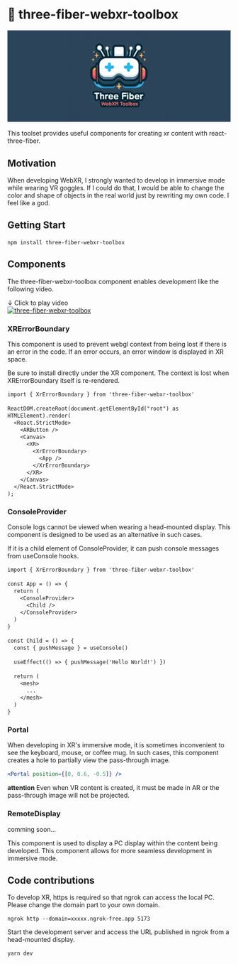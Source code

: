 # 🥽 three-fiber-webxr-toolbox

<img alt="three-fiber-webxr-toolbox" src="./assets/logo.png">

This toolset provides useful components for creating xr content with react-three-fiber.

## Motivation

When developing WebXR, I strongly wanted to develop in immersive mode while wearing VR goggles. If I could do that, I would be able to change the color and shape of objects in the real world just by rewriting my own code. I feel like a god.

## Getting Start

```
npm install three-fiber-webxr-toolbox
```

## Components

The three-fiber-webxr-toolbox component enables development like the following video.

↓ Click to play video
<br/>
[![three-fiber-webxr-toolbox](http://img.youtube.com/vi/jAYIertq6jA/0.jpg)](https://www.youtube.com/watch?v=jAYIertq6jA)

### XRErrorBoundary

This component is used to prevent webgl context from being lost if there is an error in the code. If an error occurs, an error window is displayed in XR space.

Be sure to install directly under the XR component. The context is lost when XRErrorBoundary itself is re-rendered.

```tsx
import { XrErrorBoundary } from 'three-fiber-webxr-toolbox'

ReactDOM.createRoot(document.getElementById("root") as HTMLElement).render(
  <React.StrictMode>
    <ARButton />
    <Canvas>
      <XR>
        <XrErrorBoundary>
          <App />
        </XrErrorBoundary>
      </XR>
    </Canvas>
  </React.StrictMode>
);
```

### ConsoleProvider

Console logs cannot be viewed when wearing a head-mounted display. This component is designed to be used as an alternative in such cases.

If it is a child element of ConsoleProvider, it can push console messages from useConsole hooks.

```tsx
import { XrErrorBoundary } from 'three-fiber-webxr-toolbox'

const App = () => {
  return (
    <ConsoleProvider>
      <Child />
    </ConsoleProvider>
  )
}

const Child = () => {
  const { pushMessage } = useConsole()

  useEffect(() => { pushMessage('Hello World!') })

  return (
    <mesh>
      ...
    </mesh>
  )
}
```

### Portal

When developing in XR's immersive mode, it is sometimes inconvenient to see the keyboard, mouse, or coffee mug. In such cases, this component creates a hole to partially view the pass-through image.

```jsx
<Portal position={[0, 0.6, -0.5]} />
```

**attention**
Even when VR content is created, it must be made in AR or the pass-through image will not be projected.

### RemoteDisplay
comming soon...

This component is used to display a PC display within the content being developed. This component allows for more seamless development in immersive mode.

## Code contributions

To develop XR, https is required so that ngrok can access the local PC.
Please change the domain part to your own domain.

```
ngrok http --domain=xxxxx.ngrok-free.app 5173
```

Start the development server and access the URL published in ngrok from a head-mounted display.

```
yarn dev
```
